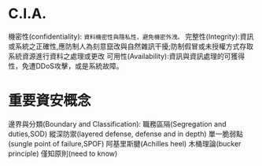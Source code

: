 # C.I.A.



機密性(confidentiality): ```資料機密性與隱私性，避免機密外洩。```
完整性(Integrity):資訊或系統之正確性,應防制人為刻意竄改與自然雜訊干擾;防制假冒或未授權方式存取系統資源進行資料之處理或更改
可用性(Availability):資訊與資訊處理的可獲得性，免遭DDoS攻擊，或是系統故障。



# 重要資安概念



邊界與分類(Boundary and Classification):
職務區隔(Segregation and duties,SOD)
縱深防禦(layered defense, defense and in depth)
單一脆弱點(sungle point of failure,SPOF)
阿基里斯腱(Achilles heel)
木桶理論(bucker principle)
僅知原則(need to know)


